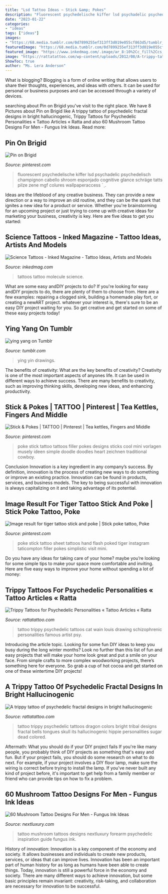 ```yaml
---
title: "Lsd Tattoo Ideas ~ Stick &amp; Pokes"
description: "Fluorescent psychedelische kiffer lsd psychadelic psychedelisch champignon cabello shroom esponjado cognitive glance schräge tatts pilze zene mgf colures wallpaperaccess ˊˎ"
date: "2023-01-22"
categories:
- "ideas"
tags: ["ideas"]
images:
- "https://68.media.tumblr.com/0d7899255ef313ff3d019e055cf863d5/tumblr_o5n2gxoZ171txfen3o1_500.jpg"
featuredImage: "https://68.media.tumblr.com/0d7899255ef313ff3d019e055cf863d5/tumblr_o5n2gxoZ171txfen3o1_500.jpg"
featured_image: "https://www.inkedmag.com/.image/ar_8:10%2Cc_fill%2Ccs_srgb%2Cfl_progressive%2Cg_faces:center%2Cq_auto:good%2Cw_620/MTU5MDMyMTk5MjUyNjE2ODUz/feature.jpg"
image: "https://rattatattoo.com/wp-content/uploads/2012/08/A-trippy-tattoo-design-of-a-tribal-dragon-with-bells-on-its-tongues.-Psychedelic-colors.jpg"
ShowToc: true
author: "Ms. Lera Anderson"
---
```



What is blogging?
Blogging is a form of online writing that allows users to share their thoughts, experiences, and ideas with others. It can be used for personal or business purposes and can be accessed through a variety of devices.

	

		
searching about Pin on Brigid you've visit to the right place. We have 8 Pictures about Pin on Brigid like A trippy tattoo of psychedelic fractal designs in bright hallucinogenic, Trippy Tattoos for Psychedelic Personalities « Tattoo Articles « Ratta and also 60 Mushroom Tattoo Designs For Men - Fungus Ink Ideas. Read more:
		
    
## Pin On Brigid

<img loading=lazy src="https://i.pinimg.com/originals/f5/24/8b/f5248b8efb8f0294b6cb1ecfa9f52c21.jpg" onerror="this.onerror=null;this.src='https://tse2.mm.bing.net/th?id=OIP.7c6zG-H40WFpfm1xk0saDQHaKv&amp;pid=15.1';" alt="Pin on Brigid">

_Source: pinterest.com_

>fluorescent psychedelische kiffer lsd psychadelic psychedelisch champignon cabello shroom esponjado cognitive glance schräge tatts pilze zene mgf colures wallpaperaccess ˊˎ. 

	

Ideas are the lifeblood of any creative business. They can provide a new direction or a way to improve an old routine, and they can be the spark that ignites a new idea for a product or service. Whether you're brainstorming for an upcoming project or just trying to come up with creative ideas for marketing your business, creativity is key. Here are five ideas to get you started: 
    
## Science Tattoos - Inked Magazine - Tattoo Ideas, Artists And Models

<img loading=lazy src="https://www.inkedmag.com/.image/ar_8:10%2Cc_fill%2Ccs_srgb%2Cfl_progressive%2Cg_faces:center%2Cq_auto:good%2Cw_620/MTU5MDMyMTk5MjUyNjE2ODUz/feature.jpg" onerror="this.onerror=null;this.src='https://tse4.mm.bing.net/th?id=OIP.3ESArLypGt_4qNhnDxGzDQHaJQ&amp;pid=15.1';" alt="Science Tattoos - Inked Magazine - Tattoo Ideas, Artists and Models">

_Source: inkedmag.com_

>tattoos tattoo molecule science. 

	

What are some easy andDIY projects to do?
If you're looking for easy andDIY projects to do, there are plenty of them to choose from. Here are a few examples: repairing a clogged sink, building a homemade play fort, or creating a newART project. whatever your interest is, there's sure to be an easy DIY project waiting for you. So get creative and get started on some of these easy projects today!

    
## Ying Yang On Tumblr

<img loading=lazy src="https://68.media.tumblr.com/0d7899255ef313ff3d019e055cf863d5/tumblr_o5n2gxoZ171txfen3o1_500.jpg" onerror="this.onerror=null;this.src='https://tse2.mm.bing.net/th?id=OIP.opdJzRWJ1MQ3ToYzzPthpwAAAA&amp;pid=15.1';" alt="ying yang on Tumblr">

_Source: tumblr.com_

>ying yin drawings. 

	

The benefits of creativity: What are the key benefits of creativity?
Creativity is one of the most important aspects of anyones life. It can be used in different ways to achieve success. There are many benefits to creativity, such as improving thinking skills, developing new ideas, and enhancing productivity.

    
## Stick &amp; Pokes | TATTOO | Pinterest | Tea Kettles, Fingers And Middle

<img loading=lazy src="https://s-media-cache-ak0.pinimg.com/736x/cc/00/e6/cc00e6cb86a79f26dbbcdb1f4045a0bf.jpg" onerror="this.onerror=null;this.src='https://tse2.mm.bing.net/th?id=OIP.NR8-PHzU84Qen77AJPk_uwHaJ6&amp;pid=15.1';" alt="Stick &amp; Pokes | TATTOO | Pinterest | Tea kettles, Fingers and Middle">

_Source: pinterest.com_

>poke stick tattoo tattoos filler pokes designs sticks cool mini vorlagen musely ideen simple doodle doodles heart zeichnen traditional cowboy. 

	

Conclusion
Innovation is a key ingredient in any company’s success. By definition, innovation is the process of creating new ways to do something or improve an existing practice. Innovation can be found in products, services, and business models. The key to being successful with innovation is always capitalizing on it and taking advantage of its potential.

    
## Image Result For Tiger Tattoo Stick And Poke | Stick Poke Tattoo, Poke

<img loading=lazy src="https://i.pinimg.com/736x/54/40/b1/5440b1f86c3ff8d5825f7c83c69fe116--stick-n-poke-poke-tattoo.jpg" onerror="this.onerror=null;this.src='https://tse3.mm.bing.net/th?id=OIP.yD8_qPjsqnjP_07dTeo_hgHaHh&amp;pid=15.1';" alt="Image result for tiger tattoo stick and poke | Stick poke tattoo, Poke">

_Source: pinterest.com_

>poke stick tattoo sheet tattoos hand flash poked tiger instagram taticompton filler pokes simplistic visit mini. 

	

Do you have any ideas for taking care of your home? maybe you’re looking for some simple tips to make your space more comfortable and inviting. Here are five easy ways to improve your home without spending a lot of money:

    
## Trippy Tattoos For Psychedelic Personalities « Tattoo Articles « Ratta

<img loading=lazy src="http://rattatattoo.com/wp-content/uploads/2012/08/A-trippy-tattoo-of-a-psychedelic-drawing-of-a-cat-by-famous-schizophrenic-artist-Louis-Wain.jpg" onerror="this.onerror=null;this.src='https://tse1.mm.bing.net/th?id=OIP.oLepO8AX6DmavVwGfe6I7wHaOI&amp;pid=15.1';" alt="Trippy Tattoos for Psychedelic Personalities « Tattoo Articles « Ratta">

_Source: rattatattoo.com_

>tattoo trippy psychedelic tattoos cat wain louis drawing schizophrenic personalities famous artist psy. 

	

Introducing the article topic.
Looking for some fun DIY ideas to keep you busy during the long winter months? Look no further than this list of fun and easy projects that will make your home look great and put a smile on your face. From simple crafts to more complex woodworking projects, there’s something here for everyone. So grab a cup of hot cocoa and get started on one of these wintertime DIY projects!

    
## A Trippy Tattoo Of Psychedelic Fractal Designs In Bright Hallucinogenic

<img loading=lazy src="https://rattatattoo.com/wp-content/uploads/2012/08/A-trippy-tattoo-design-of-a-tribal-dragon-with-bells-on-its-tongues.-Psychedelic-colors.jpg" onerror="this.onerror=null;this.src='https://tse1.mm.bing.net/th?id=OIP.o-DVqBKGotdT-QaQ4hJedwAAAA&amp;pid=15.1';" alt="A trippy tattoo of psychedelic fractal designs in bright hallucinogenic">

_Source: rattatattoo.com_

>tattoo trippy psychedelic tattoos dragon colors bright tribal designs fractal bells tongues skull its hallucinogenic hippie personalities sugar dead colored. 

	

Aftermath: What you should do if your DIY project fails
If you're like many people, you probably think of DIY projects as something that's easy and fun. But if your project fails, you should do some research on what to do next. For example, if your project involves a DIY floor lamp, make sure the wiring is correct before trying to install the lamp. If you've never built any kind of project before, it's important to get help from a family member or friend who can provide tips on how to fix a problem.

    
## 60 Mushroom Tattoo Designs For Men - Fungus Ink Ideas

<img loading=lazy src="http://nextluxury.com/wp-content/uploads/gentleman-with-inner-forearm-geometric-mushroom-tattoo.jpg" onerror="this.onerror=null;this.src='https://tse1.mm.bing.net/th?id=OIP.SDbydHdZ8fIxeL9XeJbDNwHaHa&amp;pid=15.1';" alt="60 Mushroom Tattoo Designs For Men - Fungus Ink Ideas">

_Source: nextluxury.com_

>tattoo mushroom tattoos designs nextluxury forearm psychedelic inspiration guide fungus ink. 

	

History of innovation:
Innovation is a key component of the economy and society. It allows businesses and individuals to create new products, services, or ideas that can improve lives. Innovation has been an important part of human history for as long as humans have been able to create things. Today, innovation is still a powerful force in the economy and society. There are many different ways to achieve innovation, but some basic principles remain invariant: creativity, risk-taking, and collaboration are necessary for innovation to be successful.

